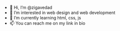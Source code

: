 - 👋 Hi, I’m @zigavedad
- 👀 I’m interested in web design and web development
- 🌱 I’m currently learning html, css, js 
- 📫 You can reach me on my link in bio

<!---
zigavedad/zigavedad is a ✨ special ✨ repository because its `README.md` (this file) appears on your GitHub profile.
You can click the Preview link to take a look at your changes.
--->
